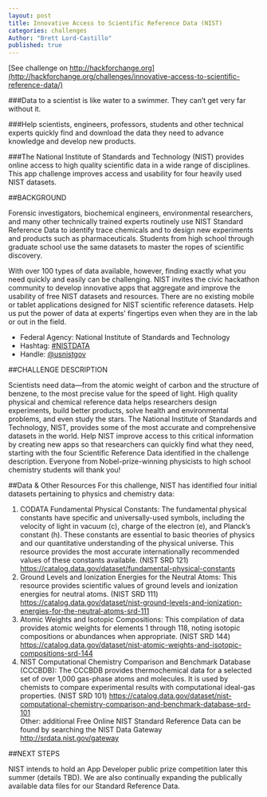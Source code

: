 ```yaml
---
layout: post
title: Innovative Access to Scientific Reference Data (NIST)
categories: challenges
Author: "Brett Lord-Castillo"
published: true
---
```


[See challenge on http://hackforchange.org](http://hackforchange.org/challenges/innovative-access-to-scientific-reference-data/) 
  
###Data to a scientist is like water to a swimmer. They can’t get very far without it.  
  
###Help scientists, engineers, professors, students and other technical experts quickly find and download the data they need to advance knowledge and develop new products.  
  
###The National Institute of Standards and Technology (NIST) provides online access to high quality scientific data in a wide range of disciplines. This app challenge improves access and usability for four heavily used NIST datasets.  
  
##BACKGROUND  
  
Forensic investigators, biochemical engineers, environmental researchers, and many other technically trained experts routinely use NIST Standard Reference Data to identify trace chemicals and to design new experiments and products such as pharmaceuticals. Students from high school through graduate school use the same datasets to master the ropes of scientific discovery.  
  
With over 100 types of data available, however, finding exactly what you need quickly and easily can be challenging. NIST invites the civic hackathon community to develop innovative apps that aggregate and improve the usability of free NIST datasets and resources. There are no existing mobile or tablet applications designed for NIST scientific reference datasets. Help us put the power of data at experts’ fingertips even when they are in the lab or out in the field.  
  
* Federal Agency: National Institute of Standards and Technology
* Hashtag: [#NISTDATA](https://twitter.com/search?q=%23NISTDATA)
* Handle: [@usnistgov](https://twitter.com/usnistgov)
  
##CHALLENGE DESCRIPTION  
  
Scientists need data—from the atomic weight of carbon and the structure of benzene, to the most precise value for the speed of light. High quality physical and chemical reference data helps researchers design experiments, build better products, solve health and environmental problems, and even study the stars. The National Institute of Standards and Technology, NIST, provides some of the most accurate and comprehensive datasets in the world. Help NIST improve access to this critical information by creating new apps so that researchers can quickly find what they need, starting with the four Scientific Reference Data identified in the challenge description. Everyone from Nobel-prize-winning physicists to high school chemistry students will thank you!  
  
##Data & Other Resources
For this challenge, NIST has identified four initial datasets pertaining to physics and chemistry data:  

1. CODATA Fundamental Physical Constants: The fundamental physical constants have specific and universally-used symbols, including the velocity of light in vacuum (c), charge of the electron (e), and Planck’s constant (h). These constants are essential to basic theories of physics and our quantitative understanding of the physical universe. This resource provides the most accurate internationally recommended values of these constants available. (NIST SRD 121)
https://catalog.data.gov/dataset/fundamental-physical-constants  
2. Ground Levels and Ionization Energies for the Neutral Atoms: This resource provides scientific values of ground levels and ionization energies for neutral atoms. (NIST SRD 111) https://catalog.data.gov/dataset/nist-ground-levels-and-ionization-energies-for-the-neutral-atoms-srd-111  
3. Atomic Weights and Isotopic Compositions: This compilation of data provides atomic weights for elements 1 through 118, noting isotopic compositions or abundances when appropriate. (NIST SRD 144) https://catalog.data.gov/dataset/nist-atomic-weights-and-isotopic-compositions-srd-144  
4. NIST Computational Chemistry Comparison and Benchmark Database (CCCBDB): The CCCBDB provides thermochemical data for a selected set of over 1,000 gas-phase atoms and molecules. It is used by chemists to compare experimental results with computational ideal-gas properties. (NIST SRD 101) https://catalog.data.gov/dataset/nist-computational-chemistry-comparison-and-benchmark-database-srd-101  
Other: additional Free Online NIST Standard Reference Data can be found by searching the NIST Data Gateway http://srdata.nist.gov/gateway  
  
##NEXT STEPS

NIST intends to hold an App Developer public prize competition later this summer (details TBD). We are also continually expanding the publically available data files for our Standard Reference Data.
